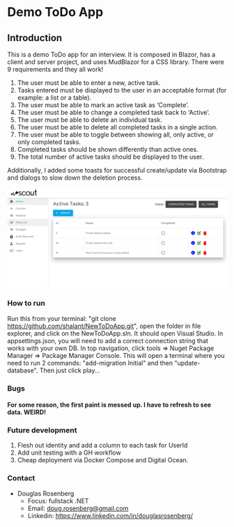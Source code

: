 # Demo ToDo App

## Introduction
This is a demo ToDo app for an interview. It is composed in Blazor, has a client and server project, and uses MudBlazor for a CSS library. There were 9 requirements and they all work!
1. The user must be able to enter a new, active task.
2. Tasks entered must be displayed to the user in an acceptable format (for example: a list or a
table).
3. The user must be able to mark an active task as ‘Complete’.
4. The user must be able to change a completed task back to ‘Active’.
5. The user must be able to delete an individual task.
6. The user must be able to delete all completed tasks in a single action.
7. The user must be able to toggle between showing all, only active, or only completed tasks.
8. Completed tasks should be shown differently than active ones.
9. The total number of active tasks should be displayed to the user.

Additionally, I added some toasts for successful create/update via Bootstrap and dialogs to slow down the deletion process.

<img src="/ScoutToDoAppSS.png" alt="Homepage" title="ScreenShot">

### How to run
Run this from your terminal: "git clone https://github.com/shalant/NewToDoApp.git", open the folder in file explorer, and click on the NewToDoApp.sln. It should open Visual Studio. In appsettings.json, you will need to add a correct connection string that works with your own DB. In top navigation, click tools => Nuget Package Manager => Package Manager Console. This will open a terminal where you need to run 2 commands: "add-migration Initial" and then "update-database". Then just click play...

### Bugs
#### For some reason, the first paint is messed up. I have to refresh to see data. WEIRD!

### Future development
1. Flesh out identity and add a column to each task for UserId 
2. Add unit testing with a GH workflow 
3. Cheap deployment via Docker Compose and Digital Ocean.

### Contact

- Douglas Rosenberg 
    - Focus: fullstack .NET
    - Email: doug.rosenberg@gmail.com
    - Linkedin: https://www.linkedin.com/in/douglasrosenberg/